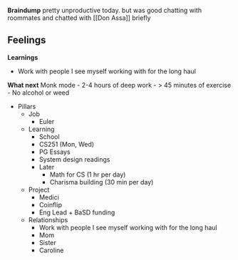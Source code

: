 **Braindump**
pretty unproductive today. but was good chatting with roommates and chatted with [[Don Assa]] briefly

**Feelings**
- 

**Learnings**
- Work with people I see myself working with for the long haul

**What next**
Monk mode 
	- 2-4 hours of deep work 
	- > 45 minutes of exercise
	- No alcohol or weed
- Pillars
	- Job
		- Euler
	* Learning
		* School
		* CS251 (Mon, Wed)
		* PG Essays
		* System design readings
		* Later
			* Math for CS (1 hr per day)
			* Charisma building (30 min per day)
	* Project
		* Medici
		* Coinflip
		* Eng Lead + BaSD funding
	* Relationships
		* Work with people I see myself working with for the long haul
		* Mom
		* Sister
		* Caroline